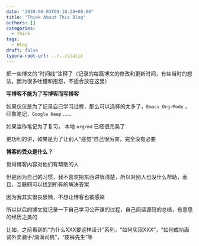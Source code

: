 ```yaml
---
date: "2020-08-03T09:18:28+08:00"
title: "Think About This Blog"
authors: []
categories:
  - think
tags:
  - Blog
draft: false
typora-root-url: ../../static
---
```


把一些博文的“时间线”注释了（记录的每篇博文的修改和更新时间，有些当时的想法，因为很多吐槽和抱怨，不适合放在这里）

**写博客不能为了写博客而写博客**

如果仅仅是为了记录自己学习过程，那么可以选择的太多了，`Emacs Org-Mode` ，印象笔记，`Google Keep` ......

如果当作笔记为了复习， 本地 `org/md` 已经很完美了

更功利的讲，如果是为了让别人“感觉”自己很厉害，完全没有必要

**博客的受众是什么？**

觉得博客内容对他们有帮助的人

但是因为自己的习惯，我不喜欢把东西讲很清楚，所以对别人也没什么帮助，而且，互联网可以找到所有的解决答案

因为我其实很丧很懒，不想让博客也被感染

所以以后的博文就记录一下自己学习公开课的过程，自己阅读源码的总结，有意思的经历之类的

比如，之前看到的“为什么XXX要这样设计”系列，“如何实现XXX”，“如何成功面试外卖骑手/滴滴司机”，“皮裤先生”等